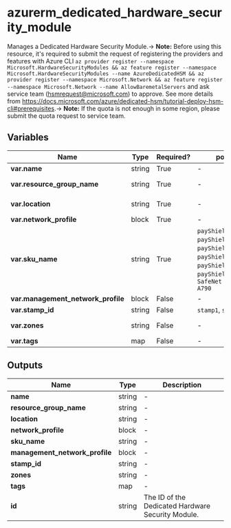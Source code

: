 # azurerm_dedicated_hardware_security_module

Manages a Dedicated Hardware Security Module.-> **Note:** Before using this resource, it's required to submit the request of registering the providers and features with Azure CLI `az provider register --namespace Microsoft.HardwareSecurityModules && az feature register --namespace Microsoft.HardwareSecurityModules --name AzureDedicatedHSM && az provider register --namespace Microsoft.Network && az feature register --namespace Microsoft.Network --name AllowBaremetalServers` and ask service team (hsmrequest@microsoft.com) to approve. See more details from <https://docs.microsoft.com/azure/dedicated-hsm/tutorial-deploy-hsm-cli#prerequisites>.-> **Note:** If the quota is not enough in some region, please submit the quota request to service team.

## Variables

| Name | Type | Required? |  possible values |  Description |
| ---- | ---- | --------- |  ----------- | ----------- |
| **var.name** | string | True | -  |  The name which should be used for this Dedicated Hardware Security Module. Changing this forces a new Dedicated Hardware Security Module to be created. | 
| **var.resource_group_name** | string | True | -  |  The name of the Resource Group where the Dedicated Hardware Security Module should exist. Changing this forces a new Dedicated Hardware Security Module to be created. | 
| **var.location** | string | True | -  |  The Azure Region where the Dedicated Hardware Security Module should exist. Changing this forces a new Dedicated Hardware Security Module to be created. | 
| **var.network_profile** | block | True | -  |  A `network_profile` block. | 
| **var.sku_name** | string | True | `payShield10K_LMK1_CPS60`, `payShield10K_LMK1_CPS250`, `payShield10K_LMK1_CPS2500`, `payShield10K_LMK2_CPS60`, `payShield10K_LMK2_CPS250`, `payShield10K_LMK2_CPS2500`, `SafeNet Luna Network HSM A790`  |  The SKU name of the dedicated hardware security module. Possible values are `payShield10K_LMK1_CPS60`,`payShield10K_LMK1_CPS250`,`payShield10K_LMK1_CPS2500`,`payShield10K_LMK2_CPS60`,`payShield10K_LMK2_CPS250`,`payShield10K_LMK2_CPS2500` and `SafeNet Luna Network HSM A790`. Changing this forces a new Dedicated Hardware Security Module to be created. | 
| **var.management_network_profile** | block | False | -  |  A `management_network_profile` block. | 
| **var.stamp_id** | string | False | `stamp1`, `stamp2`  |  The ID of the stamp. Possible values are `stamp1` or `stamp2`. Changing this forces a new Dedicated Hardware Security Module to be created. | 
| **var.zones** | string | False | -  |  Specifies a list of Availability Zones in which this Dedicated Hardware Security Module should be located. Changing this forces a new Dedicated Hardware Security Module to be created. | 
| **var.tags** | map | False | -  |  A mapping of tags which should be assigned to the Dedicated Hardware Security Module. | 



## Outputs

| Name | Type | Description |
| ---- | ---- | --------- | 
| **name** | string  | - | 
| **resource_group_name** | string  | - | 
| **location** | string  | - | 
| **network_profile** | block  | - | 
| **sku_name** | string  | - | 
| **management_network_profile** | block  | - | 
| **stamp_id** | string  | - | 
| **zones** | string  | - | 
| **tags** | map  | - | 
| **id** | string  | The ID of the Dedicated Hardware Security Module. | 